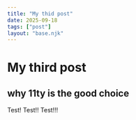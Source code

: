 ```yaml
---
title: "My thid post"
date: 2025-09-18
tags: ["post"]
layout: "base.njk"
---
```

# My third post

## why 11ty is the good choice


Test!
Test!!
Test!!!